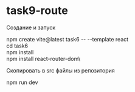 # task9-route

Создание и запуск

npm create vite@latest task6 -- --template react\
cd task6\
npm install\
npm install react-router-dom\

Скопировать в src файлы из репозитория 

npm run dev
